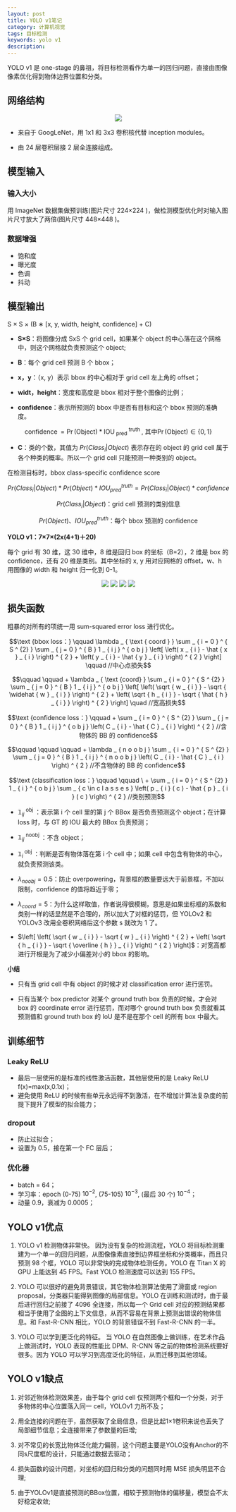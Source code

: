 ```yaml
---
layout: post
title: YOLO v1笔记
category: 计算机视觉
tags: 目标检测
keywords: yolo v1
description:
---
```


YOLO v1 是 one-stage 的鼻祖，将目标检测看作为单一的回归问题，直接由图像像素优化得到物体边界位置和分类。

## 网络结构

<center>

<img src="https://raw.githubusercontent.com/chiemon/chiemon.github.io/master/img/YOLO/v1-1.png">

</center>

- 来自于 GoogLeNet，用 1x1 和 3x3 卷积核代替 inception modules。

- 由 24 层卷积层接 2 层全连接组成。

## 模型输入

### 输入大小

用 ImageNet 数据集做预训练(图片尺寸 224×224 )，做检测模型优化时对输入图片尺寸放大了两倍(图片尺寸 448×448 )。

### 数据增强

- 饱和度
- 曝光度
- 色调
- 抖动

## 模型输出

S × S × (B ∗ [x, y, width, height, confidence] + C)

- **S×S**：将图像分成 SxS 个 grid cell，如果某个 object 的中心落在这个网格中，则这个网格就负责预测这个 object;

- **B**：每个 grid cell 预测 B 个 bbox；

- **x，y**：（x, y）表示 bbox 的中心相对于 grid cell 左上角的 offset；

- **widt，height**：宽度和高度是 bbox 相对于整个图像的比例；

- **confidence**：表示所预测的 bbox 中是否有目标和这个 bbox 预测的准确度。

$$ \operatorname { confidence } = \operatorname { Pr } ( \text {Object} ) * \mathrm { IOU } _ { \text { pred } } ^ { \text { truth } } \text { , 其中} \operatorname { Pr } ( \text {Object} ) \in \{ 0,1 \} $$

- **C**：类的个数，其值为 $Pr\left ( Class_{i} |Object \right )$ 表示存在的 object 的 grid cell  属于各个种类的概率。所以一个 grid cell 只能预测一种类别的 object。

在检测目标时，bbox class-specific confidence score

$$Pr\left ( Class_{i} |Object \right ) \ast Pr\left ( Object \right ) \ast IOU_{pred}^{truth} = Pr\left ( Class_{i} |Object \right ) \ast confidence$$

$$ Pr\left ( Class_{i} |Object \right ) \text {：grid cell 预测的类别信息}$$

$$ Pr\left ( Object \right ) 、IOU_{pred}^{truth}\text {：每个 bbox 预测的 confidence}$$

**YOLO v1：7×7×(2x(4+1)＋20)** 

每个 grid 有 30 维，这 30 维中，8 维是回归 box 的坐标（B=2），2 维是 box 的 confidence，还有 20 维是类别。其中坐标的 x, y 用对应网格的 offset，w、h 用图像的 width 和 height 归一化到 0-1。

<center>

<img src="https://raw.githubusercontent.com/chiemon/chiemon.github.io/master/img/YOLO/v1-2.png">

<img src="https://raw.githubusercontent.com/chiemon/chiemon.github.io/master/img/YOLO/v1-3.png">

<img src="https://raw.githubusercontent.com/chiemon/chiemon.github.io/master/img/YOLO/v1-4.png">

<img src="https://raw.githubusercontent.com/chiemon/chiemon.github.io/master/img/YOLO/v1-5.png">

</center>

## 损失函数

粗暴的对所有的项统一用 sum-squared error loss 进行优化。

$$\text {bbox loss：} \qquad \lambda _ { \text { coord } } \sum _ { i = 0 } ^ { S ^ {2} } \sum _ { j = 0 } ^ { B } 1 _ { i j } ^ { o b j } \left[ \left( x _ { i } - \hat { x } _ { i } \right) ^ { 2 } + \left( y _ { i } - \hat { y } _ { i } \right) ^ { 2 } \right] \qquad //中心点损失$$

$$\qquad \qquad + \lambda _ { \text {coord} } \sum _ { i = 0 } ^ { S ^ {2} } \sum _ { j = 0 } ^ { B } 1 _ { i j } ^ { o b j } \left[ \left( \sqrt { w _ { i } } - \sqrt { \widehat { w } _ { i } } \right) ^ { 2 } + \left( \sqrt { h _ { i } } - \sqrt { \hat { h } _ { i } } \right) ^ { 2 } \right] \quad //宽高损失$$

$$\text {confidence loss：} \qquad + \sum _ { i = 0 } ^ { S ^ {2} } \sum _ { j = 0 } ^ { B } 1 _ { i j } ^ { o b j } \left( C _ { i } - \hat { C } _ { i } \right) ^ { 2 } //含物体的 BB 的 confidence$$

$$\qquad \qquad \qquad + \lambda _ { n o o b j } \sum _ { i = 0 } ^ { S ^ {2} } \sum _ { j = 0 } ^ { B } 1 _ { i j } ^ { n o o b j } \left( C _ { i } - \hat { C } _ { i } \right) ^ { 2 } //不含物体的 BB 的 confidence$$

$$\text {classification loss：} \qquad \qquad \ + \sum _ { i = 0 } ^ { S ^ {2} } 1 _ { i } ^ { o b j } \sum _ { c \in c l a s s e s } \left( p _ { i } ( c ) - \hat { p } _ { i } ( c ) \right) ^ { 2 } //类别预测$$

- $\mathbb { 1 } _ { i j } ^ { \text { obj } }$：表示第 i 个 cell 里的第 j 个 BBox 是否负责预测这个 object；在计算 loss 时，与 GT 的 IOU 最大的 BBox 负责预测；

- $\mathbb { 1 } _ { i j } ^ { \text { noobj } }$：不含 object；

- $\mathbb { 1 } _ { i } ^ { \text { obj } }$：判断是否有物体落在第 i 个 cell 中；如果 cell 中包含有物体的中心，就负责预测该类。

- $\lambda _ { n o o b j } = 0.5$：防止 overpowering，背景框的数量要远大于前景框，不加以限制，confidence 的值将趋近于零；

- $\lambda _ { c o o r d } = 5$：为什么这样取值，作者说得很模糊，意思是如果坐标框的系数和类别一样的话显然是不合理的，所以加大了对框的惩罚，但 YOLOv2 和 YOLOv3 改用全卷积网络后这个参数 s 就改为 1 了。

- $\left[ \left( \sqrt { w _ { i } } - \sqrt { w } _ { i } \right) ^ { 2 } + \left( \sqrt { h _ { i } } - \sqrt { \overline { h } } _ { i } \right) ^ { 2 } \right]$：对宽高都进行开根是为了减少小偏差对小的 bbox 的影响。

**小结**

- 只有当 grid cell 中有 object 的时候才对 classification error 进行惩罚。

- 只有当某个 box predictor 对某个 ground truth box 负责的时候，才会对 box 的 coordinate error 进行惩罚，而对哪个 ground truth box 负责就看其预测值和 ground truth box 的 IoU 是不是在那个 cell 的所有 box 中最大。

## 训练细节

### Leaky ReLU

- 最后一层使用的是标准的线性激活函数，其他层使用的是 Leaky ReLU f(x)=max(x,0.1x)；
- 避免使用 ReLU 的时候有些单元永远得不到激活，在不增加计算法复杂度的前提下提升了模型的拟合能力；

### dropout

- 防止过拟合；
- 设置为 0.5，接在第一个 FC 层后；

### 优化器

- batch = 64；
- 学习率：epoch (0-75) $10^{-2}$, (75-105) $10^{-3}$, (最后 30 个) $10^{-4}$；
- 动量 0.9，衰减为 0.0005；

## YOLO v1优点

1. YOLO v1 检测物体非常快。 因为没有复杂的检测流程，YOLO 将目标检测重建为一个单一的回归问题，从图像像素直接到边界框坐标和分类概率，而且只预测 98 个框，YOLO 可以非常快的完成物体检测任务。YOLO 在 Titan X 的 GPU 上能达到 45 FPS。Fast YOLO 检测速度可以达到 155 FPS。

2. YOLO 可以很好的避免背景错误，其它物体检测算法使用了滑窗或 region proposal，分类器只能得到图像的局部信息。YOLO 在训练和测试时，由于最后进行回归之前接了 4096 全连接，所以每一个 Grid cell 对应的预测结果都相当于使用了全图的上下文信息，从而不容易在背景上预测出错误的物体信息。和 Fast-R-CNN 相比，YOLO 的背景错误不到 Fast-R-CNN 的一半。

3. YOLO 可以学到更泛化的特征。 当 YOLO 在自然图像上做训练，在艺术作品上做测试时，YOLO 表现的性能比 DPM、R-CNN 等之前的物体检测系统要好很多。因为 YOLO 可以学习到高度泛化的特征，从而迁移到其他领域。

## YOLO v1缺点

1. 对邻近物体检测效果差，由于每个 grid cell 仅预测两个框和一个分类，对于  多物体的中心位置落入同一 cell，YOLOv1 力所不及；

2. 用全连接的问题在于，虽然获取了全局信息，但是比起1×1卷积来说也丢失了局部细节信息；全连接带来了参数量的巨增;

3. 对不常见的长宽比物体泛化能力偏弱，这个问题主要是YOLO没有Anchor的不同s尺度框的设计，只能通过数据去驱动；

4. 损失函数的设计问题，对坐标的回归和分类的问题同时用 MSE 损失明显不合理;

4. 由于YOLOv1是直接预测的BBox位置，相较于预测物体的偏移量，模型会不太好稳定收敛;
